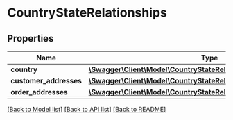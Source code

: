 # CountryStateRelationships

## Properties
Name | Type | Description | Notes
------------ | ------------- | ------------- | -------------
**country** | [**\Swagger\Client\Model\CountryStateRelationshipsCountry**](CountryStateRelationshipsCountry.md) |  | [optional] 
**customer_addresses** | [**\Swagger\Client\Model\CountryStateRelationshipsCustomerAddresses**](CountryStateRelationshipsCustomerAddresses.md) |  | [optional] 
**order_addresses** | [**\Swagger\Client\Model\CountryStateRelationshipsOrderAddresses**](CountryStateRelationshipsOrderAddresses.md) |  | [optional] 

[[Back to Model list]](../../README.md#documentation-for-models) [[Back to API list]](../../README.md#documentation-for-api-endpoints) [[Back to README]](../../README.md)

